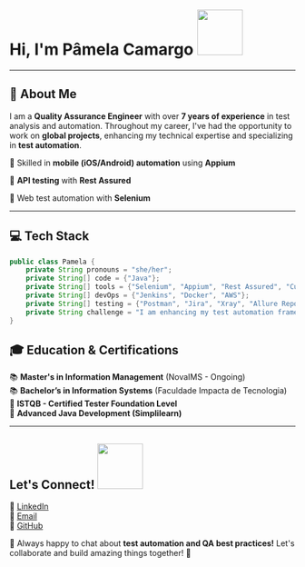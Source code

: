 # Hi, I'm Pâmela Camargo <img src="https://media1.giphy.com/media/v1.Y2lkPTc5MGI3NjExaDlhOGFrdDVvMDc2NGI5NHVwcHU1Ymg2emF3aXNoNGZ6ZXZ1NWo2ciZlcD12MV9pbnRlcm5hbF9naWZfYnlfaWQmY3Q9cw/Fx8fRGgRTCePwvSHsy/giphy.gif" width="80" height="80"/>

---

## 📌 About Me

I am a **Quality Assurance Engineer** with over **7 years of experience** in test analysis and automation. Throughout my career, I've had the opportunity to work on **global projects**, enhancing my technical expertise and specializing in **test automation**.

🔹 Skilled in **mobile (iOS/Android) automation** using **Appium**

🔹 **API testing** with **Rest Assured**

🔹 Web test automation with **Selenium**

---

## 💻 Tech Stack

```java
public class Pamela {
    private String pronouns = "she/her";
    private String[] code = {"Java"};
    private String[] tools = {"Selenium", "Appium", "Rest Assured", "Cucumber", "JUnit"};
    private String[] devOps = {"Jenkins", "Docker", "AWS"};
    private String[] testing = {"Postman", "Jira", "Xray", "Allure Report", "SQL"};
    private String challenge = "I am enhancing my test automation frameworks and DevOps integration!";
}
```

## 🎓 Education & Certifications

📚 **Master's in Information Management** (NovaIMS - Ongoing)\
📚 **Bachelor’s in Information Systems** (Faculdade Impacta de Tecnologia)\
📜 **ISTQB - Certified Tester Foundation Level**\
📜 **Advanced Java Development (Simplilearn)**

---

## Let's Connect! <img src="https://media0.giphy.com/media/v1.Y2lkPTc5MGI3NjExOWFldGc4bnF1eHhqMWl4MTcwcTdmbW9peml3Znh6d3lubjV3ZWRqNyZlcD12MV9pbnRlcm5hbF9naWZfYnlfaWQmY3Q9cw/d3mu9bOv2AH2OPsrcp/giphy.gif" width="80" height="80"/>

💼 [LinkedIn](https://www.linkedin.com/in/apamcamargo)\
📧 [Email](mailto\:paamcamargo@hotmail.com)\
📂 [GitHub](https://github.com/apamcamargo)

💬 Always happy to chat about **test automation and QA best practices!** Let's collaborate and build amazing things together! 🚀

